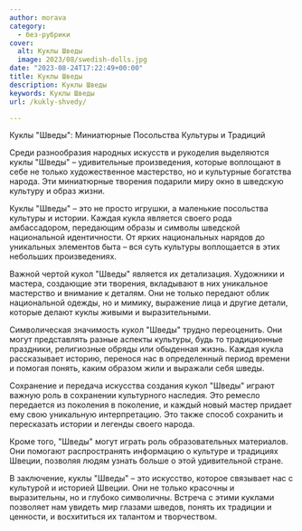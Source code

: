 ```yaml
---
author: morava
category:
  - без-рубрики
cover:
  alt: Куклы Шведы
  image: 2023/08/swedish-dolls.jpg
date: "2023-08-24T17:22:49+00:00"
title: Куклы Шведы
description: Куклы Шведы
keywords: Куклы Шведы
url: /kukly-shvedy/

---
```

Куклы "Шведы": Миниатюрные Посольства Культуры и Традиций

Среди разнообразия народных искусств и рукоделия выделяются куклы "Шведы" – удивительные произведения, которые воплощают в себе не только художественное мастерство, но и культурные богатства народа. Эти миниатюрные творения подарили миру окно в шведскую культуру и образ жизни.

Куклы "Шведы" – это не просто игрушки, а маленькие посольства культуры и истории. Каждая кукла является своего рода амбассадором, передающим образы и символы шведской национальной идентичности. От ярких национальных нарядов до уникальных элементов быта – вся суть культуры воплощается в этих небольших произведениях.

Важной чертой кукол "Шведы" является их детализация. Художники и мастера, создающие эти творения, вкладывают в них уникальное мастерство и внимание к деталям. Они не только передают облик национальной одежды, но и мимику, выражение лица и другие детали, которые делают куклы живыми и выразительными.

Символическая значимость кукол "Шведы" трудно переоценить. Они могут представлять разные аспекты культуры, будь то традиционные праздники, религиозные обряды или обыденная жизнь. Каждая кукла рассказывает историю, перенося нас в определенный период времени и помогая понять, каким образом жили и выражали себя шведы.

Сохранение и передача искусства создания кукол "Шведы" играют важную роль в сохранении культурного наследия. Это ремесло передается из поколения в поколение, и каждый новый мастер придает ему свою уникальную интерпретацию. Это также способ сохранить и пересказать истории и легенды своего народа.

Кроме того, "Шведы" могут играть роль образовательных материалов. Они помогают распространять информацию о культуре и традициях Швеции, позволяя людям узнать больше о этой удивительной стране.

В заключение, куклы "Шведы" – это искусство, которое связывает нас с культурой и историей Швеции. Они не только красочны и выразительны, но и глубоко символичны. Встреча с этими куклами позволяет нам увидеть мир глазами шведов, понять их традиции и ценности, и восхититься их талантом и творчеством.
